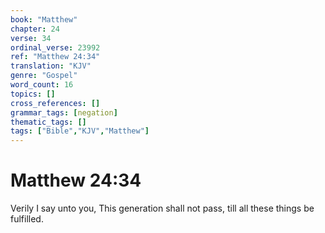 ```yaml
---
book: "Matthew"
chapter: 24
verse: 34
ordinal_verse: 23992
ref: "Matthew 24:34"
translation: "KJV"
genre: "Gospel"
word_count: 16
topics: []
cross_references: []
grammar_tags: [negation]
thematic_tags: []
tags: ["Bible","KJV","Matthew"]
---
```


# Matthew 24:34

Verily I say unto you, This generation shall not pass, till all these things be fulfilled.
